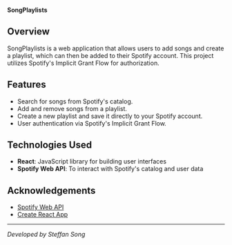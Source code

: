 **SongPlaylists**

## Overview

SongPlaylists is a web application that allows users to add songs and create a playlist, which can then be added to their Spotify account. This project utilizes Spotify's Implicit Grant Flow for authorization.

## Features

- Search for songs from Spotify's catalog.
- Add and remove songs from a playlist.
- Create a new playlist and save it directly to your Spotify account.
- User authentication via Spotify's Implicit Grant Flow.

## Technologies Used

- **React**: JavaScript library for building user interfaces
- **Spotify Web API**: To interact with Spotify's catalog and user data

## Acknowledgements

- [Spotify Web API](https://developer.spotify.com/documentation/web-api/)
- [Create React App](https://create-react-app.dev/)

---

*Developed by Steffan Song*
